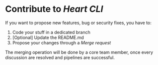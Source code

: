 # Contribute to _Heart CLI_

If you want to propose new features, bug or security fixes, you have to:
1. Code your stuff in a dedicated branch
2. [Optional] Update the README.md
3. Propose your changes through a _Merge request_

The merging operation will be done by a core team member, once every discussion are resolved and pipelines are successful.
